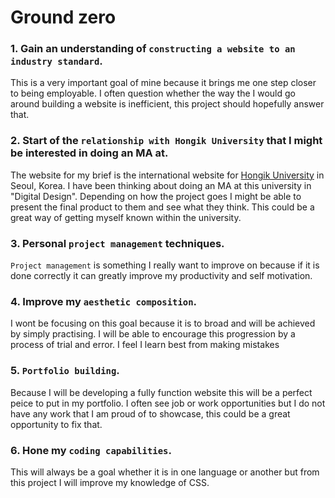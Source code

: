 # Ground zero

### 1. Gain an understanding of `constructing a website to an industry standard`.

  
This is a very important goal of mine because it brings me one step closer to being employable. I often question whether the way the I would go around building a website is inefficient, this project should hopefully answer that.

### 2. Start of the `relationship with Hongik University` that I might be interested in doing an MA at.


The website for my brief is the international website for [Hongik University](http://en.hongik.ac.kr/) in Seoul, Korea. I have been thinking about doing an MA at this university in "Digital Design". Depending on how the project goes I might be able to present the final product to them and see what they think. This could be a great way of getting myself known within the university.


### 3. Personal `project management` techniques.

`Project management` is something I really want to improve on because if it is done correctly it can greatly improve my productivity and self motivation.

### 4. Improve my `aesthetic composition`.


I wont be focusing on this goal because it is to broad and will be achieved by simply practising. I will be able to encourage this progression by a process of trial and error. I feel I learn best from making mistakes


### 5. `Portfolio building`.


Because I will be developing a fully function website this will be a perfect peice to put in my portfolio. I often see job or work opportunities but I do not have any work that I am proud of to showcase, this could be a great opportunity to fix that.


### 6. Hone my `coding capabilities`.


This will always be a goal whether it is in one language or another but from this project I will improve my knowledge of CSS. 

